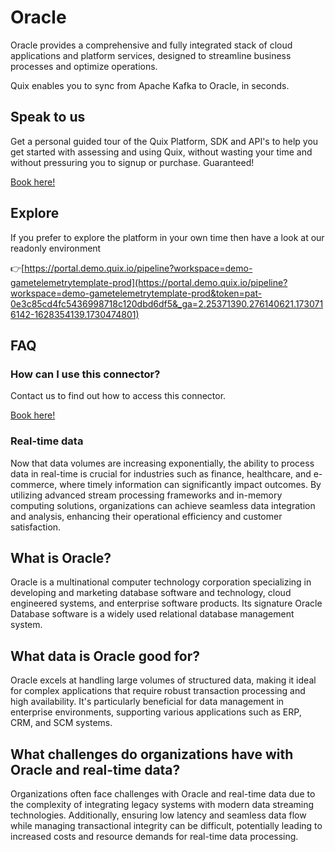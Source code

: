 <!-- START MARKDOWN -->
<!--[tech-name]-->
# Oracle

<!--[blurb-about-tech]-->
Oracle provides a comprehensive and fully integrated stack of cloud applications and platform services, designed to streamline business processes and optimize operations.

Quix enables you to sync from Apache Kafka <span id="to_or_from">to</span> <span id="techname">Oracle</span>, in seconds.

## Speak to us

Get a personal guided tour of the Quix Platform, SDK and API's to help you get started with assessing and using Quix, without wasting your time and without pressuring you to signup or purchase. Guaranteed!

[Book here!](https://share.hsforms.com/1iW0TmZzKQMChk0lxd_tGiw4yjw2?__hstc=175542013.19c333c2ae8002be5fbc6a17a447e442.1730474801833.1730474801833.1730716142494.2&__hssc=175542013.2.1730716142494&__hsfp=3927774151)

## Explore

If you prefer to explore the platform in your own time then have a look at our readonly environment

👉[https://portal.demo.quix.io/pipeline?workspace=demo-gametelemetrytemplate-prod](https://portal.demo.quix.io/pipeline?workspace=demo-gametelemetrytemplate-prod&token=pat-0e3c85cd4fc5436998718c120dbd6df5&_ga=2.25371390.276140621.1730716142-1628354139.1730474801)

## FAQ 

### How can I use this connector?

Contact us to find out how to access this connector.

[Book here!](https://share.hsforms.com/1iW0TmZzKQMChk0lxd_tGiw4yjw2?__hstc=175542013.19c333c2ae8002be5fbc6a17a447e442.1730474801833.1730474801833.1730716142494.2&__hssc=175542013.2.1730716142494&__hsfp=3927774151)

### Real-time data

Now that data volumes are increasing exponentially, the ability to process data in real-time is crucial for industries such as finance, healthcare, and e-commerce, where timely information can significantly impact outcomes. By utilizing advanced stream processing frameworks and in-memory computing solutions, organizations can achieve seamless data integration and analysis, enhancing their operational efficiency and customer satisfaction.

## What is <span id="techname">Oracle</span>?

<!--[tech-seo-text]-->
Oracle is a multinational computer technology corporation specializing in developing and marketing database software and technology, cloud engineered systems, and enterprise software products. Its signature Oracle Database software is a widely used relational database management system.

## What data is <span id="techname">Oracle</span> good for?

<!--[tech-data-seo-text]-->
Oracle excels at handling large volumes of structured data, making it ideal for complex applications that require robust transaction processing and high availability. It's particularly beneficial for data management in enterprise environments, supporting various applications such as ERP, CRM, and SCM systems.

## What challenges do organizations have with <span id="techname">Oracle</span> and real-time data?

<!--[tech-challenges-seo-text]-->
Organizations often face challenges with Oracle and real-time data due to the complexity of integrating legacy systems with modern data streaming technologies. Additionally, ensuring low latency and seamless data flow while managing transactional integrity can be difficult, potentially leading to increased costs and resource demands for real-time data processing.
<!-- END MARKDOWN -->